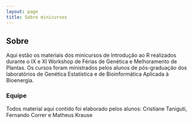 ```yaml
---
layout: page
title: Sobre minicursos
---
```

## Sobre

Aqui estão os materiais dos minicursos de Introdução ao R realizados durante o IX e XI Workshop de Férias de Genética e Melhoramento de Plantas. Os cursos foram ministrados pelos alunos de pós-graduação dos laboratórios de Genética Estatística e de Bioinformática Aplicada à Bioenergia. 

### Equipe

Todos material aqui contido foi elaborado pelos alunos: Cristiane Taniguti, Fernando Correr e Matheus Krause